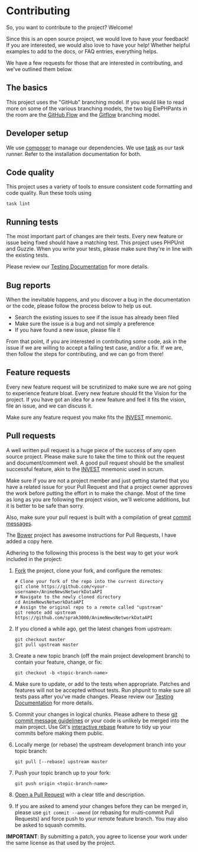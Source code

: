 # Contributing

So, you want to contribute to the project? Welcome!

Since this is an open source project, we would love to have your feedback! If
you are interested, we would also love to have your help! Whether helpful
examples to add to the docs, or FAQ entries, everything helps.

We have a few requests for those that are interested in contributing, and we've
outlined them below.

## The basics

This project uses the "GitHub" branching model. If you would like to read more
on some of the various branching models, the two big ElePHPants in the room are
the [GitHub Flow](http://scottchacon.com/2011/08/31/github-flow.html) and the
[Gitflow](http://nvie.com/posts/a-successful-git-branching-model/) branching
model.

## Developer setup

We use [composer](https://getcomposer.org/) to manage our dependencies.  We use
[task](https://taskfile.dev) as our task runner. Refer to the installation
documentation for both.

## Code quality

This project uses a variety of tools to ensure consistent code formatting and
code quality. Run these tools using

```shell
task lint
```

## Running tests

The most important part of changes are their tests. Every new feature or issue
being fixed should have a matching test. This project uses PHPUnit and Guzzle.
When you write your tests, please make sure they're in line with the existing
tests.

Please review our [Testing Documentation](TESTING.md) for more details.

## <a name="bug-reports"></a>Bug reports

When the inevitable happens, and you discover a bug in the documentation or the
code, please follow the process below to help us out.

* Search the existing issues to see if the issue has already been filed
* Make sure the issue is a bug and not simply a preference
* If you have found a new issue, please file it

From that point, if you are interested in contributing some code, ask in the
issue if we are willing to accept a failing test case, and/or a fix. If we are,
then follow the steps for contributing, and we can go from there!

## <a name="feature-requests"></a>Feature requests

Every new feature request will be scrutinized to make sure we are not going to
experience feature bloat. Every new feature should fit the Vision for the
project. If you have got an idea for a new feature and feel it fits the vision,
file an issue, and we can discuss it.

Make sure any feature request you make fits the
[INVEST](http://en.wikipedia.org/wiki/INVEST_(mnemonic)) mnemonic.

## <a name="pull-requests"></a>Pull requests

A well written pull request is a huge piece of the success of any open source
project. Please make sure to take the time to think out the request and
document/comment well. A good pull request should be the smallest successful
feature, akin to the [INVEST](http://en.wikipedia.org/wiki/INVEST_(mnemonic))
mnemonic used in scrum.

Make sure if you are not a project member and just getting started that you have
a related issue for your Pull Request and that a project owner approves the work
before putting the effort in to make the change. Most of the time as long as you
are following the project vision, we'll welcome additions, but it is better to
be safe than sorry.

Also, make sure your pull request is built with a compilation of great
[commit messages](http://tbaggery.com/2008/04/19/a-note-about-git-commit-messages.html).

The [Bower](https://github.com/bower/bower/blob/master/CONTRIBUTING.md) project
has awesome instructions for Pull Requests, I have added a copy here.

Adhering to the following this process is the best way to get your work included
in the project:

1. [Fork](http://help.github.com/fork-a-repo/) the project, clone your fork, and
   configure the remotes:

   ```shell
   # Clone your fork of the repo into the current directory
   git clone https://github.com/<your-username>/AnimeNewsNetworkDataAPI
   # Navigate to the newly cloned directory
   cd AnimeNewsNetworkDataAPI
   # Assign the original repo to a remote called "upstream"
   git remote add upstream https://github.com/sprak3000/AnimeNewsNetworkDataAPI
   ```

2. If you cloned a while ago, get the latest changes from upstream:

   ```shell
   git checkout master
   git pull upstream master
   ```

3. Create a new topic branch (off the main project development branch) to
   contain your feature, change, or fix:

   ```shell
   git checkout -b <topic-branch-name>
   ```

4. Make sure to update, or add to the tests when appropriate. Patches and
   features will not be accepted without tests. Run phpunit to make sure all
   tests pass after you've made changes. Please review our
   [Testing Documentation](TESTING.md) for more details.

5. Commit your changes in logical chunks. Please adhere to these [git commit
   message guidelines](http://tbaggery.com/2008/04/19/a-note-about-git-commit-messages.html)
   or your code is unlikely be merged into the main project. Use Git's
   [interactive rebase](https://help.github.com/articles/interactive-rebase)
   feature to tidy up your commits before making them public.

6. Locally merge (or rebase) the upstream development branch into your topic
   branch:

   ```shell
   git pull [--rebase] upstream master
   ```

7. Push your topic branch up to your fork:

   ```shell
   git push origin <topic-branch-name>
   ```

8. [Open a Pull Request](https://help.github.com/articles/using-pull-requests/)
    with a clear title and description.

9. If you are asked to amend your changes before they can be merged in, please
   use `git commit --amend` (or rebasing for multi-commit Pull Requests) and
   force push to your remote feature branch. You may also be asked to squash
   commits.

**IMPORTANT**: By submitting a patch, you agree to license your work under the
same license as that used by the project.
